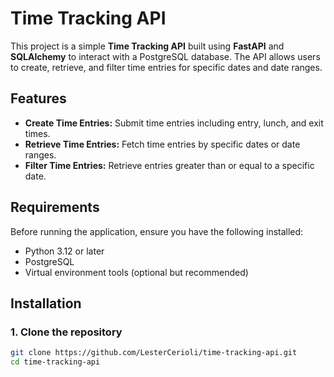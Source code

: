 


# Time Tracking API

This project is a simple **Time Tracking API** built using **FastAPI** and **SQLAlchemy** to interact with a PostgreSQL database. The API allows users to create, retrieve, and filter time entries for specific dates and date ranges.

## Features

- **Create Time Entries:** Submit time entries including entry, lunch, and exit times.
- **Retrieve Time Entries:** Fetch time entries by specific dates or date ranges.
- **Filter Time Entries:** Retrieve entries greater than or equal to a specific date.

## Requirements

Before running the application, ensure you have the following installed:

- Python 3.12 or later
- PostgreSQL
- Virtual environment tools (optional but recommended)

## Installation

### 1. Clone the repository

```bash
git clone https://github.com/LesterCerioli/time-tracking-api.git
cd time-tracking-api
